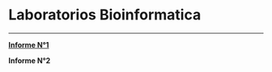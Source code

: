 # Laboratorios Bioinformatica
---
**[Informe N°1](https://github.com/CamilaFrancisca/Laboratorio/blob/master/Informe1.md)**

**Informe N°2**
